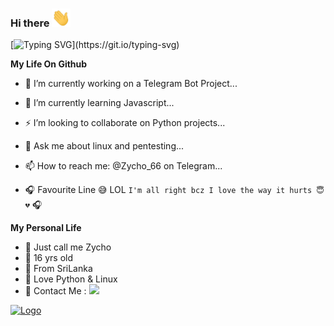### Hi there <img src="https://raw.githubusercontent.com/ABSphreak/ABSphreak/master/gifs/Hi.gif" width="30px">

 [![Typing SVG](https://readme-typing-svg.herokuapp.com?color=E62A11&lines=-%3E+Zycho+Developer;-%3E+Team+Zyntax+Official;)](https://git.io/typing-svg)

**My Life On Github**

- 🔭 I’m currently working on a Telegram Bot Project...
- 🌱 I’m currently learning Javascript...
- ⚡ I’m looking to collaborate on Python projects...
- 💬 Ask me about linux and pentesting...
- 📫 How to reach me: @Zycho_66 on Telegram...

- 🎧 Favourite Line 😅 LOL   ``` I'm all right bcz I love the way it hurts 😇💔 ```  🎧

**My Personal Life**

- 📌 Just call me Zycho
- 📌 16 yrs old
- 📌 From SriLanka 
- 📌 Love Python & Linux
- 📌 Contact Me : <a href="https://t.me/Zycho_66"><img src="https://img.shields.io/badge/Zycho Dev-blue.svg?logo=telegram"></a>

[![Logo](https://telegra.ph/file/8518c981780d27f111e19.jpg)](https://t.me/Zycho_66)
